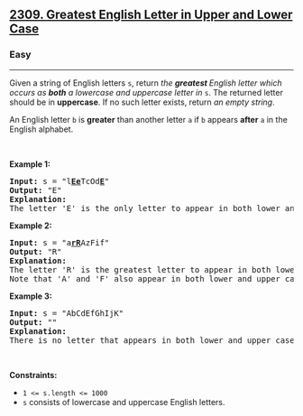 <h2><a href="https://leetcode.com/problems/greatest-english-letter-in-upper-and-lower-case/">2309. Greatest English Letter in Upper and Lower Case</a></h2><h3>Easy</h3><hr><div style="user-select: auto;"><p style="user-select: auto;">Given a string of English letters <code style="user-select: auto;">s</code>, return <em style="user-select: auto;">the <strong style="user-select: auto;">greatest </strong>English letter which occurs as <strong style="user-select: auto;">both</strong> a lowercase and uppercase letter in</em> <code style="user-select: auto;">s</code>. The returned letter should be in <strong style="user-select: auto;">uppercase</strong>. If no such letter exists, return <em style="user-select: auto;">an empty string</em>.</p>

<p style="user-select: auto;">An English letter <code style="user-select: auto;">b</code> is <strong style="user-select: auto;">greater</strong> than another letter <code style="user-select: auto;">a</code> if <code style="user-select: auto;">b</code> appears <strong style="user-select: auto;">after</strong> <code style="user-select: auto;">a</code> in the English alphabet.</p>

<p style="user-select: auto;">&nbsp;</p>
<p style="user-select: auto;"><strong style="user-select: auto;">Example 1:</strong></p>

<pre style="user-select: auto;"><strong style="user-select: auto;">Input:</strong> s = "l<strong style="user-select: auto;"><u style="user-select: auto;">Ee</u></strong>TcOd<u style="user-select: auto;"><strong style="user-select: auto;">E</strong></u>"
<strong style="user-select: auto;">Output:</strong> "E"
<strong style="user-select: auto;">Explanation:</strong>
The letter 'E' is the only letter to appear in both lower and upper case.
</pre>

<p style="user-select: auto;"><strong style="user-select: auto;">Example 2:</strong></p>

<pre style="user-select: auto;"><strong style="user-select: auto;">Input:</strong> s = "a<strong style="user-select: auto;"><u style="user-select: auto;">rR</u></strong>AzFif"
<strong style="user-select: auto;">Output:</strong> "R"
<strong style="user-select: auto;">Explanation:</strong>
The letter 'R' is the greatest letter to appear in both lower and upper case.
Note that 'A' and 'F' also appear in both lower and upper case, but 'R' is greater than 'F' or 'A'.
</pre>

<p style="user-select: auto;"><strong style="user-select: auto;">Example 3:</strong></p>

<pre style="user-select: auto;"><strong style="user-select: auto;">Input:</strong> s = "AbCdEfGhIjK"
<strong style="user-select: auto;">Output:</strong> ""
<strong style="user-select: auto;">Explanation:</strong>
There is no letter that appears in both lower and upper case.
</pre>

<p style="user-select: auto;">&nbsp;</p>
<p style="user-select: auto;"><strong style="user-select: auto;">Constraints:</strong></p>

<ul style="user-select: auto;">
	<li style="user-select: auto;"><code style="user-select: auto;">1 &lt;= s.length &lt;= 1000</code></li>
	<li style="user-select: auto;"><code style="user-select: auto;">s</code> consists of lowercase and uppercase English letters.</li>
</ul>
</div>